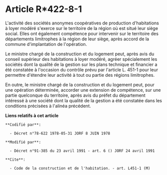# Article R*422-8-1

L'activité des sociétés anonymes coopératives de production d'habitations à loyer modéré s'exerce sur le territoire de la
région où est situé leur siège social. Elles ont également compétence pour intervenir sur le territoire des départements
limitrophes à la région de leur siège, après accord de la commune d'implantation de l'opération.

Le ministre chargé de la construction et du logement peut, après avis du conseil supérieur des habitations à loyer modéré,
agréer spécialement les sociétés dont la qualité de la gestion sur les plans technique et financier a été constatée à
l'occasion du contrôle prévu par l'article L. 451-1 pour leur permettre d'étendre leur activité à tout ou partie des régions
limitrophes.

En outre, le ministre chargé de la construction et du logement peut, pour une opération déterminée, accorder une extension de
compétence, sur une partie quelconque du territoire, après avis du préfet du département intéressé à une société dont la
qualité de la gestion a été constatée dans les conditions précisées à l'alinéa précédent.

**Liens relatifs à cet article**

	**Codifié par**:

	  - Décret n°78-622 1978-05-31 JORF 8 JUIN 1978

	**Modifié par**:

	  - Décret n°91-385 du 23 avril 1991 - art. 6 () JORF 24 avril 1991

	**Cite**:

	  - Code de la construction et de l'habitation. - art. L451-1 (M)

